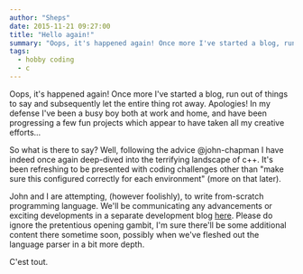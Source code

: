 ```yaml
---
author: "Sheps"
date: 2015-11-21 09:27:00
title: "Hello again!"
summary: "Oops, it's happened again! Once more I've started a blog, run out of things to say and subsequently let the entire thing rot away..."
tags:
  - hobby coding
  - c
---
```


Oops, it's happened again! Once more I've started a blog, run out of things to say and subsequently let the entire thing rot away. Apologies! In my defense I've been a busy boy both at work and home, and have been progressing a few fun projects which appear to have taken all my creative efforts...

So what is there to say? Well, following the advice @john-chapman I have indeed once again deep-dived into the terrifying landscape of c++. It's been refreshing
to be presented with coding challenges other than "make sure this configured correctly for each environment" (more on that later).

John and I are attempting, (however foolishly), to write from-scratch programming language. We'll be communicating any advancements or exciting developments in a
separate development blog [here](http://thesheps.github.io/plang/). Please do ignore the pretentious opening gambit, I'm sure there'll be some additional content there
sometime soon, possibly when we've fleshed out the language parser in a bit more depth.

C'est tout.
